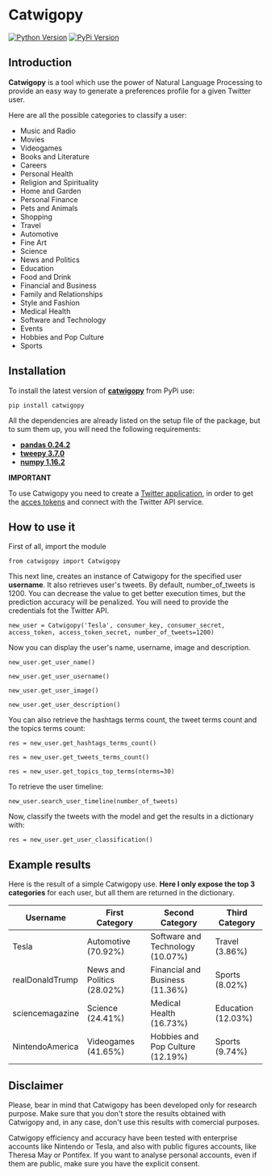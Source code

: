 # Catwigopy

[![Python Version](https://img.shields.io/pypi/pyversions/catwigopy.svg)](https://pypi.org/project/catwigopy/)
[![PyPi Version](https://img.shields.io/pypi/v/catwigopy.svg)](https://pypi.org/project/catwigopy/)

## Introduction

**Catwigopy** is a tool which use the power of Natural Language Processing to provide an easy way to generate a preferences profile for a given Twitter user.

Here are all the possible categories to classify a user:
- Music and Radio
- Movies
- Videogames
- Books and Literature
- Careers
- Personal Health
- Religion and Spirituality
- Home and Garden
- Personal Finance
- Pets and Animals
- Shopping
- Travel
- Automotive
- Fine Art
- Science
- News and Politics
- Education
- Food and Drink
- Financial and Business
- Family and Relationships
- Style and Fashion
- Medical Health
- Software and Technology
- Events
- Hobbies and Pop Culture
- Sports

## Installation

To install the latest version of [**catwigopy**](https://pypi.org/project/catwigopy/) from PyPi use:

``pip install catwigopy``

All the dependencies are already listed on the setup file of the package, but to sum them up, you will need the following requirements:

* [**pandas 0.24.2**](https://pypi.org/project/pandas/)
* [**tweepy 3.7.0**](https://pypi.org/project/tweepy/)
* [**numpy 1.16.2**](https://pypi.org/project/numpy/)


**IMPORTANT**

To use Catwigopy you need to create a [Twitter application](https://developer.twitter.com/en/docs/basics/apps/overview), in order to  get the [acces tokens](https://developer.twitter.com/en/docs/basics/authentication/guides/access-tokens.html) and connect with the Twitter API service.

## How to use it
First of all, import the module

``from catwigopy import Catwigopy``

This next line, creates an instance of Catwigopy for the specified user **username**.
It also retrieves user's tweets. By default, number_of_tweets is 1200. You can decrease the value to get better execution times, but the prediction
accuracy will be penalized.
You will need to provide the credentials fot the Twitter API.

``new_user = Catwigopy('Tesla', consumer_key, consumer_secret, access_token, access_token_secret, number_of_tweets=1200)``

Now you can display the user's name, username, image and description.

``new_user.get_user_name()``

``new_user.get_user_username()``

``new_user.get_user_image()``

``new_user.get_user_description()``

You can also retrieve the hashtags terms count, the tweet terms count and the topics terms count:

``res = new_user.get_hashtags_terms_count()``

``res = new_user.get_tweets_terms_count()``

``res = new_user.get_topics_top_terms(nterms=30)``

To retrieve the user timeline:

``new_user.search_user_timeline(number_of_tweets)``


Now, classify the tweets with the model and get the results in a dictionary with:

``res = new_user.get_user_classification()``

## Example results

Here is the result of a simple Catwigopy use. **Here I only expose the top 3 categories** for each user, but all them are returned in the dictionary.

| Username  | First Category | Second Category | Third Category |
| ----- | -------------- | --------------- | -------------- |
| Tesla  | Automotive (70.92%)  | Software and Technology (10.07%) | Travel (3.86%)|
| realDonaldTrump  | News and Politics (28.02%)  | Financial and Business (11.36%) | Sports (8.02%)|
| sciencemagazine | Science (24.41%) | Medical Health (16.73%) |  Education (12.03%) |
| NintendoAmerica | Videogames (41.65%) | Hobbies and Pop Culture (12.19%) | Sports (9.74%) |

## Disclaimer

Please, bear in mind that Catwigopy has been developed only for research purpose. Make sure that you don't store
the results obtained with Catwigopy and, in any case, don't use this results with comercial purposes.

Catwigopy efficiency and accuracy have been tested with enterprise accounts like Nintendo or Tesla, and also with public figures accounts, like Theresa May or Pontifex.
If you want to analyse personal accounts, even if them are public, make sure you have the explicit consent.
